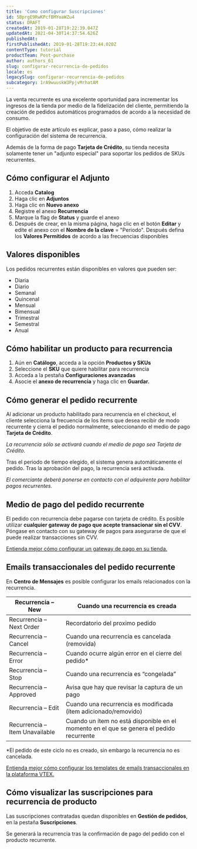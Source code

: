 ```yaml
---
title: 'Como configurar Suscripciones'
id: 5BprgE9RwKPcfBMYoaWZu4
status: DRAFT
createdAt: 2019-01-28T19:22:39.047Z
updatedAt: 2021-04-30T14:37:54.626Z
publishedAt: 
firstPublishedAt: 2019-01-28T19:23:44.020Z
contentType: tutorial
productTeam: Post-purchase
author: authors_61
slug: configurar-recurrencia-de-pedidos
locale: es
legacySlug: configurar-recurrencia-de-pedidos
subcategory: 1rA9wuuskW3PpjvMrhatAM
---
```


La venta recurrente es una excelente oportunidad para incrementar los ingresos de la tienda por medio de la fidelización del cliente, permitiendo la creación de pedidos automáticos programados de acordo a la necesidad de consumo.

El objetivo de este artículo es explicar, paso a paso, cómo realizar la configuración del sistema de recurrencia.

Además de la forma de pago __Tarjeta de Crédito__, su tienda necesita solamente tener un "adjunto especial" para soportar los pedidos de SKUs recurrentes.

## Cómo configurar el Adjunto

1. Acceda __Catalog__
2. Haga clic en __Adjuntos__
3. Haga clic en __Nuevo anexo__
4. Registre el anexo __Recurrencia__
5. Marque la flag de __Status__ y guarde el anexo
6. Después de crear, en la misma página, haga clic en el botón __Editar__ y edite el anexo con el __Nombre de la clave__ = "Periodo". Después defina los __Valores Permitidos__ de acordo a las frecuencias disponibles

## Valores disponibles

Los pedidos recurrentes están disponibles en valores que pueden ser:

- Diaria
- Diario
- Semanal
- Quincenal
- Mensual
- Bimensual
- Trimestral
- Semestral
- Anual

## Cómo habilitar un producto para recurrencia

1. Aún en **Catálogo**, acceda a la opción __Productos y SKUs__
2. Seleccione el **SKU** que quiere habilitar para recurrencia
3. Acceda a la pestaña **Configuraciones avanzadas**
4. Asocie el **anexo de recurrencia** y haga clic en **Guardar.** 

## Cómo generar el pedido recurrente

Al adicionar un producto habilitado para recurrencia en el checkout, el cliente selecciona la frecuencia de los ítems que desea recibir de modo recurrente y cierra el pedido normalmente, seleccionando el medio de pago **Tarjeta de Crédito**.

_La recurrencia sólo se activará cuando el medio de pago sea Tarjeta de Crédito._

Tras el periodo de tiempo elegido, el sistema genera automáticamente el pedido. Tras la aprobación del pago, la recurrencia será activada.

_El comerciante deberá ponerse en contacto con el adquirente para habilitar pagos recurrentes._

## Medio de pago del pedido recurrente

El pedido con recurrencia debe pagarse con tarjeta de crédito.
Es posible utilizar __cualquier gateway de pago que acepte transacionar sin el CVV__. Póngase en contacto con su gateway de pagos para asegurarse de que el puede realizar transacciones sin CVV.

[Entienda mejor cómo configurar un gateway de pago en su tienda.](/es/tutorial/pci-gateway-vision-general/)

## Emails transaccionales del pedido recurrente

En **Centro de Mensajes** es posible configurar los emails relacionados con la recurrencia.

| Recurrencia – New   | Cuando una recurrencia es creada   |
| ---------- | ---------- |
| Recurrencia – Next Order    | Recordatorio del proximo pedido    |
| Recurrencia – Cancel	    | Cuando una recurrencia es cancelada (removida)    |
| Recurrencia – Error	    | Cuando ocurre algún error en el cierre del pedido\*    |
| Recurrencia – Stop	    | Cuando una recurrencia es “congelada”    |
| Recurrencia – Approved	    | Avisa que hay que revisar la captura de un pago    |
| Recurrencia – Edit	    | Cuando una recurrencia es modificada (ítem adicionado/removido)    |
| Recurrencia – Item Unavailable	    | Cuando un ítem no está disponible en el momento en el que se genera el pedido recurrente    |

*El pedido de este ciclo no es creado, sin embargo la recurrencia no es cancelada.

[Entienda mejor cómo configurar los templates de emails transaccionales en la plataforma VTEX.](/es/tutorial/como-funciona-el-message-center/)

## Cómo visualizar las suscripciones para recurrencia de producto

Las suscripciones contratadas quedan disponibles en **Gestión de pedidos**, en la pestaña **Suscripciones**.

Se generará la recurrencia tras la confirmación de pago del pedido con el producto recurrente.
